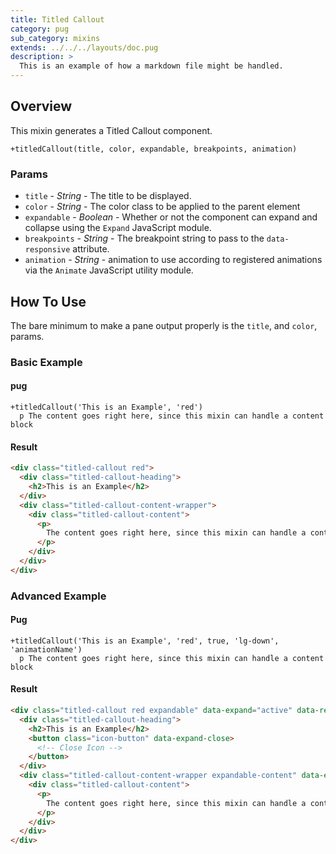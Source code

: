 ```yaml
---
title: Titled Callout
category: pug
sub_category: mixins
extends: ../../../layouts/doc.pug
description: >
  This is an example of how a markdown file might be handled.
---
```


## Overview

This mixin generates a Titled Callout component.

```jade
+titledCallout(title, color, expandable, breakpoints, animation)
```

### Params

- `title` - *String* - The title to be displayed.
- `color` - *String* - The color class to be applied to the parent element
- `expandable` - *Boolean* - Whether or not the component can expand and collapse using the `Expand`
  JavaScript module.
- `breakpoints` - *String* - The breakpoint string to pass to the `data-responsive` attribute.
- `animation` - *String* - animation to use according to registered animations via the `Animate`
  JavaScript utility module.


## How To Use


The bare minimum to make a pane output properly is the `title`, and `color`, params.


### Basic Example

#### pug

```jade
+titledCallout('This is an Example', 'red')
  p The content goes right here, since this mixin can handle a content block
```

#### Result

```html
<div class="titled-callout red">
  <div class="titled-callout-heading">
    <h2>This is an Example</h2>
  </div>
  <div class="titled-callout-content-wrapper">
    <div class="titled-callout-content">
      <p>
        The content goes right here, since this mixin can handle a content block
      </p>
    </div>
  </div>
</div>
```

### Advanced Example

#### Pug

```jade
+titledCallout('This is an Example', 'red', true, 'lg-down', 'animationName')
  p The content goes right here, since this mixin can handle a content block
```

#### Result

```html
<div class="titled-callout red expandable" data-expand="active" data-responsive="lg-down" data-animation="animationName">
  <div class="titled-callout-heading">
    <h2>This is an Example</h2>
    <button class="icon-button" data-expand-close>
      <!-- Close Icon -->
    </button>
  </div>
  <div class="titled-callout-content-wrapper expandable-content" data-expand-close>
    <div class="titled-callout-content">
      <p>
        The content goes right here, since this mixin can handle a content block
      </p>
    </div>
  </div>
</div>
```

